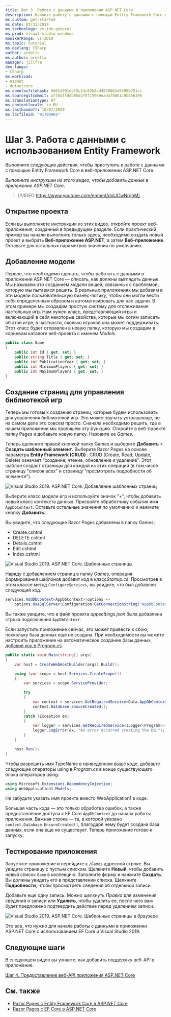 ```yaml
---
title: Шаг 3. Работа с данными в приложении ASP.NET Core
description: Начните работу с данными с помощью Entity Framework Core в веб-приложении ASP.NET Core с помощью этого видео-учебника и пошаговых инструкций.
ms.custom: get-started
ms.date: 03/31/2019
ms.technology: vs-ide-general
ms.prod: visual-studio-windows
monikerRange: vs-2019
ms.topic: tutorial
ms.devlang: CSharp
author: ardalis
ms.author: ornella
manager: jillfra
dev_langs:
- CSharp
ms.workload:
- aspnet
- dotnetcore
ms.openlocfilehash: 9d01d991daf5c24c02b8cd4976663a9399b251cc
ms.sourcegitcommit: a778dffddb05d2f0f15969eadaf9081c9b466196
ms.translationtype: HT
ms.contentlocale: ru-RU
ms.lasthandoff: 10/07/2020
ms.locfileid: "91780965"
---
```

# <a name="step-3-work-with-data-using-entity-framework"></a>Шаг 3. Работа с данными с использованием Entity Framework

Выполните следующие действия, чтобы приступить к работе с данными с помощью Entity Framework Core в веб-приложении ASP.NET Core.

_Выполните инструкции из этого видео, чтобы добавить данные в приложение ASP.NET Core._

> [!VIDEO https://www.youtube.com/embed/dulJCwNrqhM]

## <a name="open-your-project"></a>Открытие проекта

Если вы выполняете инструкции из этих видео, откройте проект веб-приложения, созданный в предыдущем разделе. Если практический пример вы начали выполнять только здесь, необходимо создать новый проект и выбрать **Веб-приложение ASP.NET**, а затем **Веб-приложение**. Оставьте для остальных параметров значения по умолчанию.

## <a name="add-your-model"></a>Добавление модели

Первое, что необходимо сделать, чтобы работать с данными в приложении ASP.NET Core — описать, как должны выглядеть данные. Мы называем это созданием *модели* вещей, связанных с проблемой, которую мы пытаемся решить. В реальных приложениях мы добавим в эти модели пользовательскую бизнес-логику, чтобы они могли вести себя определенным образом и автоматизировать для нас задачи. В этом примере мы создадим простую систему для отслеживания настольных игр. Нам нужен класс, представляющий игры и включающий в себя некоторые свойства, которые мы хотим записать об этой игре, в частности, сколько игроков она может поддерживать. Этот класс будет отправлен в новую папку, которую мы создадим в корневом каталоге веб-проекта с именем *Models*.

```csharp
public class Game
{
    public int Id { get; set; }
    public string Title { get; set; }
    public int PublicationYear { get; set; }
    public int MinimumPlayers { get; set; }
    public int MaximumPlayers { get; set; }
}
```

## <a name="create-the-pages-to-manage-your-game-library"></a>Создание страниц для управления библиотекой игр

Теперь мы готовы к созданию страниц, которые будем использовать для управления библиотекой игр. Это может звучать устрашающе, но на самом деле это совсем просто. Сначала необходимо решить, где в нашем приложении мы пропишем эту функцию. Откройте в веб-проекте папку Pages и добавьте новую папку. Назовите ее *Games*.

Теперь щелкните правой кнопкой папку Games и выберите **Добавить** > **Создать шаблонный элемент**. Выберите Razor Pages на основе параметра **Entity Framework (CRUD)** . CRUD (Create, Read, Update, Delete) означает "создание, чтение, обновление и удаление". Этот шаблон создаст страницы для каждой из этих операций (в том числе страницу "список всех" и страницу "просмотреть подробности об элементе").

![Visual Studio 2019. ASP.NET Core. Добавление шаблонных страниц](media/vs-2019/vs2019-add-scaffold.png)

Выберите класс модели игр и используйте значок "+", чтобы добавить новый класс контекста данных. Присвойте обработчику события имя `AppDbContext`. Оставьте остальные значения по умолчанию и нажмите кнопку **Добавить**.

Вы увидите, что следующие Razor Pages добавлены в папку Games:

- Create.cshtml
- DELETE.cshtml
- Details.cshtml
- Edit.cshtml
- Index.cshtml

![Visual Studio 2019. ASP.NET Core. Шаблонные страницы](media/vs-2019/vs2019-scaffolded-pages.png)

Наряду с добавлением страниц в папку *Games*, операция формирования шаблонов добавит код в класс*Startup.cs*. Просмотрев в этом классе метод `ConfigureServices`, вы увидите, что был добавлен следующий код.

```csharp
services.AddDbContext<AppDbContext>(options =>
    options.UseSqlServer(Configuration.GetConnectionString("AppDbContext")));
```

Вы также увидите, что в файл проекта *appsettings.json* была добавлена строка подключения `AppDbContext`.

Если запустить приложение сейчас, это может привести к сбою, поскольку база данных ещё не создана. При необходимости вы можете настроить приложение на автоматическое создание базы данных, [добавив код в Program.cs](/aspnet/core/data/ef-rp/intro?view=aspnetcore-2.1&tabs=visual-studio&preserve-view=true#update-main).

```csharp
public static void Main(string[] args)
{
    var host = CreateWebHostBuilder(args).Build();

    using (var scope = host.Services.CreateScope())
    {
        var services = scope.ServiceProvider;

        try
        {
            var context = services.GetRequiredService<Data.AppDbContext>();
            context.Database.EnsureCreated();
        }
        catch (Exception ex)
        {
            var logger = services.GetRequiredService<ILogger<Program>>();
            logger.LogError(ex, "An error occurred creating the DB.");
        }
    }

    host.Run();
}
```

Чтобы разрешить имя TypeName в приведенном выше коде, добавьте следующие операторы using в *Program.cs* в конце существующего блока операторов using:

```csharp
using Microsoft.Extensions.DependencyInjection;
using WebApplication1.Models;
```

Не забудьте указать имя проекта вместо WebApplication1 в коде.

Большая часть кода — это только обработка ошибок, а также предоставление доступа к EF Core `AppDbContext` до начала работы приложения. Важная строка — та, в которой указано `context.Database.EnsureCreated()`, благодаря чему будет создана база данных, если она еще не существует. Теперь приложение готово к запуску.

## <a name="test-it-out"></a>Тестирование приложения

Запустите приложение и перейдите к `/Games` адресной строке. Вы увидите страницу с пустым списком. Щелкните **Новый**, чтобы добавить новый список `Game` в коллекцию. Заполните форму и нажмите **Создать**. Вы должны увидеть его в представлении списка. Щелкните **Подробности**, чтобы просмотреть сведения об отдельной записи.

Добавьте еще одну запись. Можно щелкнуть *Правка* для изменения сведений о записи или **Удалить**, чтобы удалить ее, после чего вам будет предложено подтвердить действие перед удалением записи.

![Visual Studio 2019. ASP.NET Core. Шаблонные страницы в браузере](media/vs-2019/vs2019-game-list.png)

Это все, что нужно для начала работы с данными в приложении ASP.NET Core с использованием EF Core и Visual Studio 2019.

## <a name="next-steps"></a>Следующие шаги

В следующем видео вы узнаете, как добавить поддержку веб-API в приложение.

[Шаг 4. Предоставление веб-API приложения ASP.NET Core](tutorial-aspnet-core-ef-step-04.md)

## <a name="see-also"></a>См. также

- [Razor Pages с Entity Framework Core в ASP.NET Core](/aspnet/core/data/ef-rp/intro?view=aspnetcore-2.1&tabs=visual-studio&preserve-view=true)
- [Razor Pages с EF Core в ASP.NET Core](/aspnet/core/data/?view=aspnetcore-2.1&preserve-view=true)
